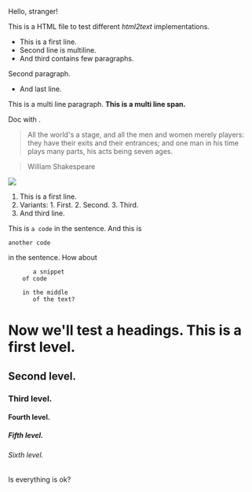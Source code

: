Hello, stranger!

This is a HTML file to test different _html2text_ implementations.

  * This is a first line.
  * Second line is multiline.
  * And third contains few paragraphs.

Second paragraph.

  * And last line.

This is a multi line paragraph. **This is a multi line span.**

Doc with .

> All the world's a stage, and all the men and women merely players: they have
their exits and their entrances; and one man in his time plays many parts, his
acts being seven ages.

>

> William Shakespeare

[ ![](http://example.com/img.png) ](http://blah.org)

  1. This is a first line.
  2. Variants: 
    1. First.
    2. Second.
    3. Third.
  3. And third line.

This is `a code` in the sentence. And this is

    
    
    another code

in the sentence. How about

    
    
        
           a snippet
        of code
        
        in the middle
           of the text?
        
        

# Now we'll test a headings. This is a first level.

## Second level.

### Third level.

#### Fourth level.

##### Fifth level.

###### Sixth level.

Is everything is ok?

